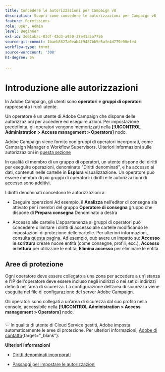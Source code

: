 ```yaml
---
title: Concedere le autorizzazioni per Campaign v8
description: Scopri come concedere le autorizzazioni per Campaign v8
feature: Permissions
role: User, Admin
level: Beginner
exl-id: 3d61abac-03df-42d3-a950-37e41a5a7756
source-git-commit: 1baeb8827a0eab4f9487bb5e5afe4d779e00efe4
workflow-type: tm+mt
source-wordcount: '308'
ht-degree: 5%

---
```


# Introduzione alle autorizzazioni

In Adobe Campaign, gli utenti sono **operatori** e **gruppi di operatori** rappresenta i ruoli utente.

Un operatore è un utente di Adobe Campaign che dispone delle autorizzazioni per accedere ed eseguire azioni. Per impostazione predefinita, gli operatori vengono memorizzati nella **[!UICONTROL Administration > Access management > Operators]** nodo.

Adobe Campaign viene fornito con gruppi di operatori incorporati, come Campaign Manager o Workflow Supervisors. Ulteriori informazioni sulle autorizzazioni in [questa sezione](../start/gs-permissions.md)

In qualità di membro di un gruppo di operatori, un utente dispone dei diritti per eseguire operazioni, denominate &quot;Diritti denominati&quot;, e ha accesso ai dati, contenuti nelle cartelle in **Esplora** visualizzazione. Un operatore può essere membro di più gruppi di operatori: i diritti e le autorizzazioni di accesso sono additivi.

I diritti denominati concedono le autorizzazioni a:

* Eseguire operazioni Ad esempio, il **Analizza** nell’editor di consegna sia attivato per i membri del gruppo **Operatore di consegna** gruppo che dispone di **Prepara consegna** Denominato a destra

* Accesso alle cartelle L&#39;appartenenza ai gruppi di operatori può concedere o limitare i diritti di accesso alle cartelle modificando le impostazioni di protezione delle cartelle. Per ulteriori informazioni, consulta [questa pagina](../start/folder-permissions.md). Ad esempio, può avere un impatto su: **Accesso in scrittura** creare nuove entità (come consegne, profili, ecc.), **Accesso in lettura** per utilizzare le entità, **Elimina accesso** per eliminare le entità.

## Aree di protezione

Ogni operatore deve essere collegato a una zona per accedere a un&#39;istanza e l&#39;IP dell&#39;operatore deve essere incluso negli indirizzi o nei set di indirizzi definiti nell&#39;area di sicurezza. La configurazione dell’area di sicurezza viene eseguita nel file di configurazione del server Adobe Campaign.

Gli operatori sono collegati a un’area di sicurezza dal suo profilo nella console, accessibile nella **[!UICONTROL Administration > Access management > Operators]** nodo.

![](../assets/do-not-localize/speech.png)  In qualità di utente di Cloud Service gestiti, Adobe imposta automaticamente le aree di protezione. Per ulteriori informazioni, [Adobe di contatto](https://helpx.adobe.com/it/enterprise/admin-guide.html/enterprise/using/support-for-experience-cloud.ug.html){target="_blank"}.

**Ulteriori informazioni**

* [Diritti denominati incorporati](../start/gs-permissions.md)

* [Passaggi per impostare le autorizzazioni](../start/manage-permissions.md)
